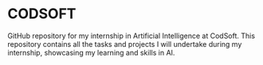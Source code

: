 # CODSOFT
GitHub repository for my internship in Artificial Intelligence at CodSoft. This repository contains all the tasks and projects I will undertake during my internship, showcasing my learning and skills in AI.
